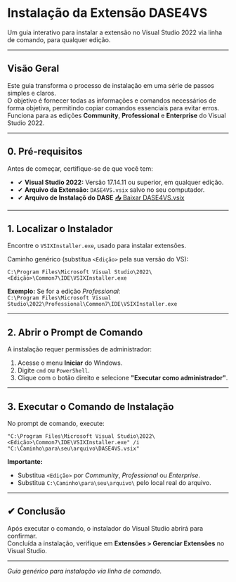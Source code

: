 # Instalação da Extensão DASE4VS

Um guia interativo para instalar a extensão no Visual Studio 2022 via linha de comando, para qualquer edição.

---

## Visão Geral

Este guia transforma o processo de instalação em uma série de passos simples e claros.  
O objetivo é fornecer todas as informações e comandos necessários de forma objetiva, permitindo copiar comandos essenciais para evitar erros.  
Funciona para as edições **Community**, **Professional** e **Enterprise** do Visual Studio 2022.

---

## 0. Pré-requisitos

Antes de começar, certifique-se de que você tem:

- ✔ **Visual Studio 2022:** Versão 17.14.11 ou superior, em qualquer edição.
- ✔ **Arquivo da Extensão:** `DASE4VS.vsix` salvo no seu computador.
- ✔ **Arquivo de Instalaçõ do DASE**  [📥 Baixar DASE4VS.vsix](https://github.com/HermesSilva/TFX50/tree/main/releases/download/DASE4VS.vsix)

---

## 1. Localizar o Instalador

Encontre o `VSIXInstaller.exe`, usado para instalar extensões.

Caminho genérico (substitua `<Edição>` pela sua versão do VS):

```text
C:\Program Files\Microsoft Visual Studio\2022\<Edição>\Common7\IDE\VSIXInstaller.exe
```

**Exemplo:** Se for a edição *Professional*:  
`C:\Program Files\Microsoft Visual Studio\2022\Professional\Common7\IDE\VSIXInstaller.exe`

---

## 2. Abrir o Prompt de Comando

A instalação requer permissões de administrador:

1. Acesse o menu **Iniciar** do Windows.
2. Digite `cmd` ou `PowerShell`.
3. Clique com o botão direito e selecione **"Executar como administrador"**.

---

## 3. Executar o Comando de Instalação

No prompt de comando, execute:

```text
"C:\Program Files\Microsoft Visual Studio\2022\<Edição>\Common7\IDE\VSIXInstaller.exe" /i "C:\Caminho\para\seu\arquivo\DASE4VS.vsix"
```

**Importante:**  
- Substitua `<Edição>` por *Community*, *Professional* ou *Enterprise*.  
- Substitua `C:\Caminho\para\seu\arquivo\` pelo local real do arquivo.

---

## ✔ Conclusão

Após executar o comando, o instalador do Visual Studio abrirá para confirmar.  
Concluída a instalação, verifique em **Extensões > Gerenciar Extensões** no Visual Studio.

---

*Guia genérico para instalação via linha de comando.*
